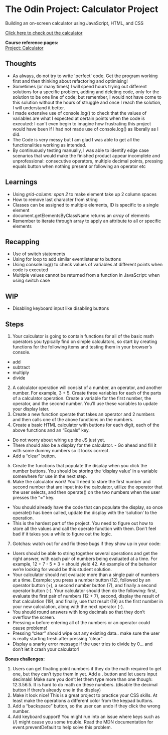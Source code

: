 # The Odin Project: Calculator Project

Building an on-screen calculator using JavaScript, HTML, and CSS

[Click here to check out the calculator](https://joominchoi.github.io/calculator/)

**Course reference pages:** \
[Project: Calculator](https://www.theodinproject.com/lessons/foundations-calculator)

## Thoughts
- As always, do not try to write 'perfect' code. Get the program working first and then thinking about refactoring and optimising!
- Sometimes (or many times) I will spend hours trying out different solutions for a specific problem, adding and deleting code, only for the solution to be one line of code; but remember, I would not have come to this solution without the hours of struggle and once I reach the solution, I will understand it better.
- I made extensive use of console.log() to check that the values of variables are what I expected at certain points when the code is executed: I can't even begin to imagine how frustrating this project would have been if I had not made use of console.log() as liberally as I did.
- The Code is very messy but I am glad I was able to get all the functionalities working as intended.
- By continuously testing manually, I was able to identify edge case scenarios that would make the finished product appear incomplete and unprofessional: consecutive operators, multiple decimal points, pressing equals button when nothing present or following an operator etc

## Learnings
- Using *grid-column: span 2* to make element take up 2 column spaces
- How to remove last character from string
- Classes can be assigned to multiple elements, ID is specific to a single element
- document.getElementsByClassName returns an *array* of elements
- Remember to iterate through array to apply an attribute to all or specific elements

## Recapping
- Use of switch statements
- Using for loop to add similar eventlistener to buttons
- Using console.log() to check values of variables at different points when code is executed
- Multiple values cannot be returned from a function in JavaScript: when using switch case

## WIP
- Disabling keyboard input like disabling buttons

## Steps
1. Your calculator is going to contain functions for all of the basic math operators you typically find on simple calculators, so start by creating functions for the following items and testing them in your browser’s console.
- add
- subtract
- multiply
- divide
2. A calculator operation will consist of a number, an operator, and another number. For example, 3 + 5. Create three variables for each of the parts of a calculator operation. Create a variable for the first number, the operator, and the second number. You’ll use these variables to update your display later.
3. Create a new function operate that takes an operator and 2 numbers and then calls one of the above functions on the numbers.
4. Create a basic HTML calculator with buttons for each digit, each of the above functions and an “Equals” key.
- Do not worry about wiring up the JS just yet.
- There should also be a display for the calculator. - Go ahead and fill it with some dummy numbers so it looks correct.
- Add a “clear” button.
5. Create the functions that populate the display when you click the number buttons. You should be storing the ‘display value’ in a variable somewhere for use in the next step.
6. Make the calculator work! You’ll need to store the first number and second number that are input into the calculator, utilize the operator that the user selects, and then operate() on the two numbers when the user presses the “=” key.
- You should already have the code that can populate the display, so once operate() has been called, update the display with the ‘solution’ to the operation.
- This is the hardest part of the project. You need to figure out how to store all the values and call the operate function with them. Don’t feel bad if it takes you a while to figure out the logic.
7. Gotchas: watch out for and fix these bugs if they show up in your code:
- Users should be able to string together several operations and get the right answer, with each pair of numbers being evaluated at a time. For example, 12 + 7 - 5 * 3 = should yield 42. An example of the behavior we’re looking for would be this student solution.
- Your calculator should not evaluate more than a single pair of numbers at a time. Example: you press a number button (12), followed by an operator button (+), a second number button (7), and finally a second operator button (-). Your calculator should then do the following: first, evaluate the first pair of numbers (12 + 7), second, display the result of that calculation (19), and finally, use that result (19) as the first number in your new calculation, along with the next operator (-).
- You should round answers with long decimals so that they don’t overflow the screen.
- Pressing = before entering all of the numbers or an operator could cause problems!
- Pressing “clear” should wipe out any existing data.. make sure the user is really starting fresh after pressing “clear”
- Display a snarky error message if the user tries to divide by 0… and don’t let it crash your calculator!

**Bonus challenges:**
1. Users can get floating point numbers if they do the math required to get one, but they can’t type them in yet. Add a . button and let users input decimals! Make sure you don’t let them type more than one though: 12.3.56.5. It is hard to do math on these numbers. (disable the decimal button if there’s already one in the display)
2. Make it look nice! This is a great project to practice your CSS skills. At least make the operations a different color from the keypad buttons.
3. Add a “backspace” button, so the user can undo if they click the wrong number.
4. Add keyboard support! You might run into an issue where keys such as (/) might cause you some trouble. Read the MDN documentation for event.preventDefault to help solve this problem.

